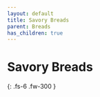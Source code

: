 ```yaml
---
layout: default
title: Savory Breads
parent: Breads
has_children: true
---
```


# Savory Breads

{: .fs-6 .fw-300 }
